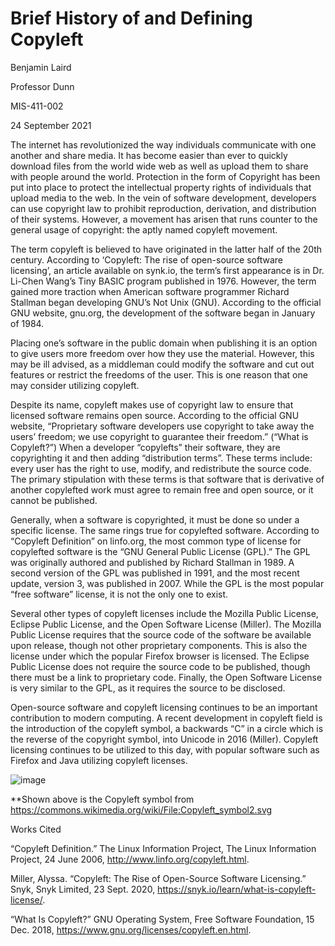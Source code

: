 # Brief History of and Defining Copyleft

Benjamin Laird

Professor Dunn

MIS-411-002

24 September 2021

The internet has revolutionized the way individuals communicate with one another and share media. It has become easier than ever to quickly download files from the world wide web as well as upload them to share with people around the world. Protection in the form of Copyright has been put into place to protect the intellectual property rights of individuals that upload media to the web. In the vein of software development, developers can use copyright law to prohibit reproduction, derivation, and distribution of their systems. However, a movement has arisen that runs counter to the general usage of copyright: the aptly named copyleft movement.
	
The term copyleft is believed to have originated in the latter half of the 20th century. According to ‘Copyleft: The rise of open-source software licensing’, an article available on synk.io, the term’s first appearance is in Dr. Li-Chen Wang’s Tiny BASIC program published in 1976. However, the term gained more traction when American software programmer Richard Stallman began developing GNU’s Not Unix (GNU). According to the official GNU website, gnu.org, the development of the software began in January of 1984.
	
Placing one’s software in the public domain when publishing it is an option to give users more freedom over how they use the material. However, this may be ill advised, as a middleman could modify the software and cut out features or restrict the freedoms of the user. This is one reason that one may consider utilizing copyleft. 
	
Despite its name, copyleft makes use of copyright law to ensure that licensed software remains open source. According to the official GNU website, “Proprietary software developers use copyright to take away the users’ freedom; we use copyright to guarantee their freedom.” (“What is Copyleft?”) When a developer “copylefts” their software, they are copyrighting it and then adding “distribution terms”. These terms include: every user has the right to use, modify, and redistribute the source code. The primary stipulation with these terms is that software that is derivative of another copylefted work must agree to remain free and open source, or it cannot be published.
	
Generally, when a software is copyrighted, it must be done so under a specific license. The same rings true for copylefted software. According to “Copyleft Definition” on linfo.org, the most common type of license for copylefted software is the “GNU General Public License (GPL).” The GPL was originally authored and published by Richard Stallman in 1989. A second version of the GPL was published in 1991, and the most recent update, version 3, was published in 2007. While the GPL is the most popular “free software” license, it is not the only one to exist.
	
Several other types of copyleft licenses include the Mozilla Public License, Eclipse Public License, and the Open Software License (Miller). The Mozilla Public License requires that the source code of the software be available upon release, though not other proprietary components. This is also the license under which the popular Firefox browser is licensed. The Eclipse Public License does not require the source code to be published, though there must be a link to proprietary code. Finally, the Open Software License is very similar to the GPL, as it requires the source to be disclosed.
	
Open-source software and copyleft licensing continues to be an important contribution to modern computing. A recent development in copyleft field is the introduction of the copyleft symbol, a backwards “C” in a circle which is the reverse of the copyright symbol, into Unicode in 2016 (Miller). Copyleft licensing continues to be utilized to this day, with popular software such as Firefox and Java utilizing copyleft licenses.



![image](https://user-images.githubusercontent.com/89352965/135334609-0aa84a8a-be88-4072-8b73-8f29b4a88bb6.png)

**Shown above is the Copyleft symbol from https://commons.wikimedia.org/wiki/File:Copyleft_symbol2.svg




Works Cited

“Copyleft Definition.” The Linux Information Project, The Linux Information Project, 24 June 2006, http://www.linfo.org/copyleft.html. 

Miller, Alyssa. “Copyleft: The Rise of Open-Source Software Licensing.” Snyk, Snyk Limited, 23 Sept. 2020, https://snyk.io/learn/what-is-copyleft-license/. 

“What Is Copyleft?” GNU Operating System, Free Software Foundation, 15 Dec. 2018, https://www.gnu.org/licenses/copyleft.en.html. 
